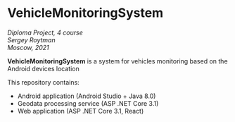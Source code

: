 # VehicleMonitoringSystem
*Diploma Project, 4 course  
Sergey Roytman  
Moscow, 2021*  

**VehicleMonitoringSystem** is a system for vehicles monitoring based on the Android devices location

This repository contains:
- Android application (Android Studio + Java 8.0)
- Geodata processing service (ASP .NET Core 3.1)
- Web application (ASP .NET Core 3.1, React)
